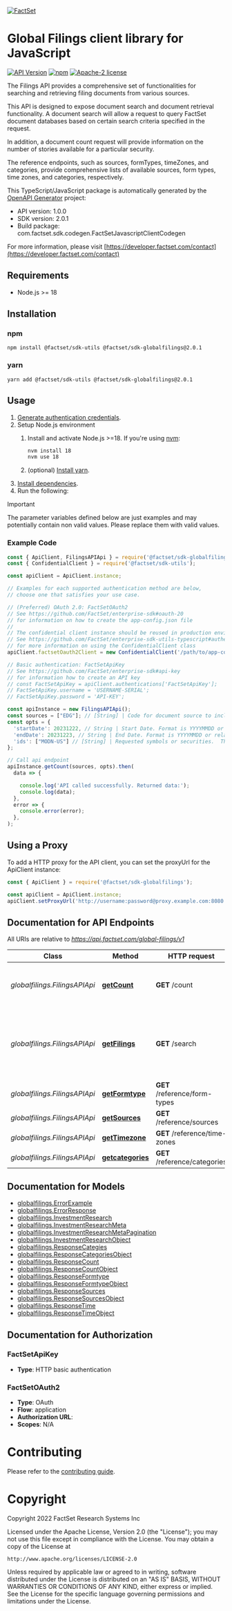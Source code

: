 [![FactSet](https://raw.githubusercontent.com/factset/enterprise-sdk/main/docs/images/factset-logo.svg)](https://www.factset.com)

# Global Filings client library for JavaScript

[![API Version](https://img.shields.io/badge/api-v1.0.0-blue)](https://developer.factset.com/api-catalog/global-filings-api)
[![npm](https://img.shields.io/npm/v/@factset/sdk-globalfilings)](https://www.npmjs.com/package/@factset/sdk-globalfilings)
[![Apache-2 license](https://img.shields.io/badge/license-Apache2-brightgreen.svg)](https://www.apache.org/licenses/LICENSE-2.0)


The Filings API provides a comprehensive set of functionalities for searching and retrieving filing documents from various sources.

This API is designed to expose document search and document retrieval functionality. A document search will allow a request to query FactSet document databases based on certain search criteria specified in the request.

In addition, a document count request will provide information on the number of stories available for a particular security.

The reference endpoints, such as sources, formTypes, timeZones, and categories, provide comprehensive lists of available sources, form types, time zones, and categories, respectively.

This TypeScript/JavaScript package is automatically generated by the [OpenAPI Generator](https://openapi-generator.tech) project:

- API version: 1.0.0
- SDK version: 2.0.1
- Build package: com.factset.sdk.codegen.FactSetJavascriptClientCodegen

For more information, please visit [https://developer.factset.com/contact](https://developer.factset.com/contact)

## Requirements

* Node.js >= 18

## Installation

### npm

```shell
npm install @factset/sdk-utils @factset/sdk-globalfilings@2.0.1
```

### yarn

```shell
yarn add @factset/sdk-utils @factset/sdk-globalfilings@2.0.1
```

## Usage

1. [Generate authentication credentials](../../../../README.md#authentication).
2. Setup Node.js environment
   1. Install and activate Node.js >=18. If you're using [nvm](https://github.com/nvm-sh/nvm):

      ```sh
      nvm install 18
      nvm use 18
      ```

   2. (optional) [Install yarn](https://yarnpkg.com/getting-started/install).
3. [Install dependencies](#installation).
4. Run the following:

> [!IMPORTANT]
> The parameter variables defined below are just examples and may potentially contain non valid values. Please replace them with valid values.

### Example Code


```javascript
const { ApiClient, FilingsAPIApi } = require('@factset/sdk-globalfilings');
const { ConfidentialClient } = require('@factset/sdk-utils');

const apiClient = ApiClient.instance;

// Examples for each supported authentication method are below,
// choose one that satisfies your use case.

// (Preferred) OAuth 2.0: FactSetOAuth2
// See https://github.com/FactSet/enterprise-sdk#oauth-20
// for information on how to create the app-config.json file
//
// The confidential client instance should be reused in production environments.
// See https://github.com/FactSet/enterprise-sdk-utils-typescript#authentication
// for more information on using the ConfidentialClient class
apiClient.factsetOauth2Client = new ConfidentialClient('/path/to/app-config.json');

// Basic authentication: FactSetApiKey
// See https://github.com/FactSet/enterprise-sdk#api-key
// for information how to create an API key
// const FactSetApiKey = apiClient.authentications['FactSetApiKey'];
// FactSetApiKey.username = 'USERNAME-SERIAL';
// FactSetApiKey.password = 'API-KEY';

const apiInstance = new FilingsAPIApi();
const sources = ["EDG"]; // [String] | Code for document source to include.This is a comma-separated list. Use the ```/reference/sources``` endpoint to get the list of available sources.  
const opts = {
  'startDate': 20231222, // String | Start Date. Format is YYYYMMDD or relative +/- days (0,-1,etc).  **Note:** **The API supports data from 1995 onwards. Ensure that the provided Date falls within this range for accurate results.** 
  'endDate': 20231223, // String | End Date. Format is YYYYMMDD or relative +/- days (0,-1,etc).
  'ids': ["MODN-US"] // [String] | Requested symbols or securities.  This is a comma-separated list with a maximum limit of 1000.  Each symbol can be a FactSet exchange symbol, CUSIP, or SEDOL.
};

// Call api endpoint
apiInstance.getCount(sources, opts).then(
  data => {

    console.log('API called successfully. Returned data:');
    console.log(data);
  },
  error => {
    console.error(error);
  },
);

```


## Using a Proxy

To add a HTTP proxy for the API client, you can set the proxyUrl for the ApiClient instance:

```javascript
const { ApiClient } = require('@factset/sdk-globalfilings');

const apiClient = ApiClient.instance;
apiClient.setProxyUrl('http://username:password@proxy.example.com:8080');
```

## Documentation for API Endpoints

All URIs are relative to *https://api.factset.com/global-filings/v1*

Class | Method | HTTP request | Description
------------ | ------------- | ------------- | -------------
*globalfilings.FilingsAPIApi* | [**getCount**](docs/FilingsAPIApi.md#getCount) | **GET** /count | Returns the count of filings for specified source.
*globalfilings.FilingsAPIApi* | [**getFilings**](docs/FilingsAPIApi.md#getFilings) | **GET** /search | Returns the filings documents and related metadata within FactSet coverage.
*globalfilings.FilingsAPIApi* | [**getFormtype**](docs/FilingsAPIApi.md#getFormtype) | **GET** /reference/form-types | Returns the form types of EDGAR.
*globalfilings.FilingsAPIApi* | [**getSources**](docs/FilingsAPIApi.md#getSources) | **GET** /reference/sources | Returns the sources.
*globalfilings.FilingsAPIApi* | [**getTimezone**](docs/FilingsAPIApi.md#getTimezone) | **GET** /reference/time-zones | Returns the time zones.
*globalfilings.FilingsAPIApi* | [**getcategories**](docs/FilingsAPIApi.md#getcategories) | **GET** /reference/categories | Returns the categories.


## Documentation for Models

 - [globalfilings.ErrorExample](docs/ErrorExample.md)
 - [globalfilings.ErrorResponse](docs/ErrorResponse.md)
 - [globalfilings.InvestmentResearch](docs/InvestmentResearch.md)
 - [globalfilings.InvestmentResearchMeta](docs/InvestmentResearchMeta.md)
 - [globalfilings.InvestmentResearchMetaPagination](docs/InvestmentResearchMetaPagination.md)
 - [globalfilings.InvestmentResearchObject](docs/InvestmentResearchObject.md)
 - [globalfilings.ResponseCategies](docs/ResponseCategies.md)
 - [globalfilings.ResponseCategoriesObject](docs/ResponseCategoriesObject.md)
 - [globalfilings.ResponseCount](docs/ResponseCount.md)
 - [globalfilings.ResponseCountObject](docs/ResponseCountObject.md)
 - [globalfilings.ResponseFormtype](docs/ResponseFormtype.md)
 - [globalfilings.ResponseFormtypeObject](docs/ResponseFormtypeObject.md)
 - [globalfilings.ResponseSources](docs/ResponseSources.md)
 - [globalfilings.ResponseSourcesObject](docs/ResponseSourcesObject.md)
 - [globalfilings.ResponseTime](docs/ResponseTime.md)
 - [globalfilings.ResponseTimeObject](docs/ResponseTimeObject.md)


## Documentation for Authorization



### FactSetApiKey

- **Type**: HTTP basic authentication



### FactSetOAuth2


- **Type**: OAuth
- **Flow**: application
- **Authorization URL**: 
- **Scopes**: N/A


# Contributing

Please refer to the [contributing guide](../../../../CONTRIBUTING.md).

# Copyright

Copyright 2022 FactSet Research Systems Inc

Licensed under the Apache License, Version 2.0 (the "License");
you may not use this file except in compliance with the License.
You may obtain a copy of the License at

    http://www.apache.org/licenses/LICENSE-2.0

Unless required by applicable law or agreed to in writing, software
distributed under the License is distributed on an "AS IS" BASIS,
WITHOUT WARRANTIES OR CONDITIONS OF ANY KIND, either express or implied.
See the License for the specific language governing permissions and
limitations under the License.
